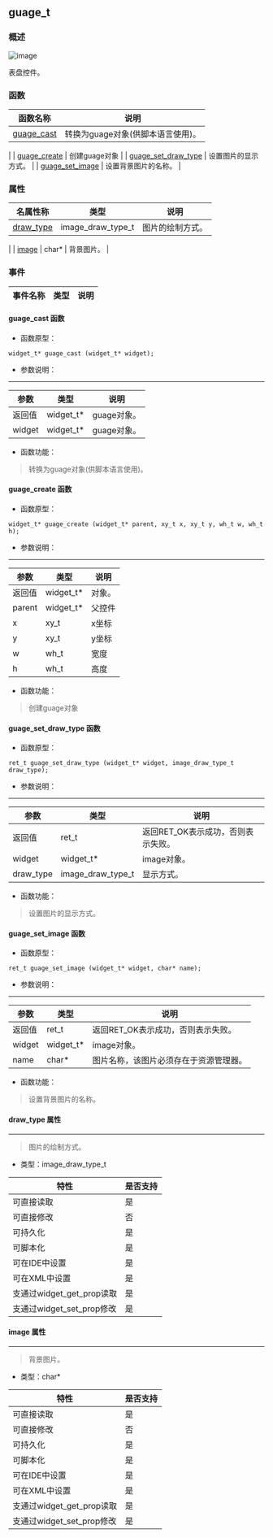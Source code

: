 ## guage\_t
### 概述
![image](images/guage_t_0.png)

 表盘控件。
### 函数
<p id="guage_t_methods">

| 函数名称 | 说明 | 
| -------- | ------------ | 
| <a href="#guage_t_guage_cast">guage\_cast</a> |  转换为guage对象(供脚本语言使用)。 |
| <a href="#guage_t_guage_create">guage\_create</a> |  创建guage对象 |
| <a href="#guage_t_guage_set_draw_type">guage\_set\_draw\_type</a> |  设置图片的显示方式。 |
| <a href="#guage_t_guage_set_image">guage\_set\_image</a> |  设置背景图片的名称。 |
### 属性
<p id="guage_t_properties">

| 名属性称 | 类型 | 说明 | 
| -------- | ----- | ------------ | 
| <a href="#guage_t_draw_type">draw\_type</a> | image_draw_type_t |  图片的绘制方式。 |
| <a href="#guage_t_image">image</a> | char* |  背景图片。 |
### 事件
<p id="guage_t_events">

| 事件名称 | 类型  | 说明 | 
| -------- | ----- | ------- | 
#### guage\_cast 函数
* 函数原型：

```
widget_t* guage_cast (widget_t* widget);
```

* 参数说明：

-----------------------

| 参数 | 类型 | 说明 |
| -------- | ----- | --------- |
| 返回值 | widget\_t* | guage对象。 |
| widget | widget\_t* | guage对象。 |
* 函数功能：

> <p id="guage_t_guage_cast"> 转换为guage对象(供脚本语言使用)。



#### guage\_create 函数
* 函数原型：

```
widget_t* guage_create (widget_t* parent, xy_t x, xy_t y, wh_t w, wh_t h);
```

* 参数说明：

-----------------------

| 参数 | 类型 | 说明 |
| -------- | ----- | --------- |
| 返回值 | widget\_t* | 对象。 |
| parent | widget\_t* | 父控件 |
| x | xy\_t | x坐标 |
| y | xy\_t | y坐标 |
| w | wh\_t | 宽度 |
| h | wh\_t | 高度 |
* 函数功能：

> <p id="guage_t_guage_create"> 创建guage对象



#### guage\_set\_draw\_type 函数
* 函数原型：

```
ret_t guage_set_draw_type (widget_t* widget, image_draw_type_t draw_type);
```

* 参数说明：

-----------------------

| 参数 | 类型 | 说明 |
| -------- | ----- | --------- |
| 返回值 | ret\_t | 返回RET\_OK表示成功，否则表示失败。 |
| widget | widget\_t* | image对象。 |
| draw\_type | image\_draw\_type\_t | 显示方式。 |
* 函数功能：

> <p id="guage_t_guage_set_draw_type"> 设置图片的显示方式。



#### guage\_set\_image 函数
* 函数原型：

```
ret_t guage_set_image (widget_t* widget, char* name);
```

* 参数说明：

-----------------------

| 参数 | 类型 | 说明 |
| -------- | ----- | --------- |
| 返回值 | ret\_t | 返回RET\_OK表示成功，否则表示失败。 |
| widget | widget\_t* | image对象。 |
| name | char* | 图片名称，该图片必须存在于资源管理器。 |
* 函数功能：

> <p id="guage_t_guage_set_image"> 设置背景图片的名称。



#### draw\_type 属性
-----------------------
> <p id="guage_t_draw_type"> 图片的绘制方式。


* 类型：image\_draw\_type\_t

| 特性 | 是否支持 |
| -------- | ----- |
| 可直接读取 | 是 |
| 可直接修改 | 否 |
| 可持久化   | 是 |
| 可脚本化   | 是 |
| 可在IDE中设置 | 是 |
| 可在XML中设置 | 是 |
| 支通过widget_get_prop读取 | 是 |
| 支通过widget_set_prop修改 | 是 |
#### image 属性
-----------------------
> <p id="guage_t_image"> 背景图片。


* 类型：char*

| 特性 | 是否支持 |
| -------- | ----- |
| 可直接读取 | 是 |
| 可直接修改 | 否 |
| 可持久化   | 是 |
| 可脚本化   | 是 |
| 可在IDE中设置 | 是 |
| 可在XML中设置 | 是 |
| 支通过widget_get_prop读取 | 是 |
| 支通过widget_set_prop修改 | 是 |
